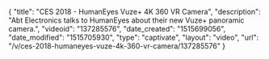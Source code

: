 {
    "title": "CES 2018 - HumanEyes Vuze+ 4K 360 VR Camera",
    "description": "Abt Electronics talks to HumanEyes about their new Vuze+ panoramic camera.",
    "videoid": "137285576",
    "date_created": "1515699056",
    "date_modified": "1515705930",
    "type": "captivate",
    "layout": "video",
    "url": "\/v\/ces-2018-humaneyes-vuze-4k-360-vr-camera\/137285576"
}